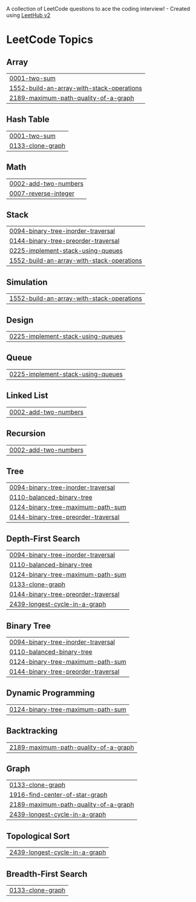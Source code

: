 A collection of LeetCode questions to ace the coding interview! - Created using [LeetHub v2](https://github.com/arunbhardwaj/LeetHub-2.0)
<!---LeetCode Topics Start-->
# LeetCode Topics
## Array
|  |
| ------- |
| [0001-two-sum](https://github.com/whalesesy/leet-code-tasks/tree/master/0001-two-sum) |
| [1552-build-an-array-with-stack-operations](https://github.com/whalesesy/leet-code-tasks/tree/master/1552-build-an-array-with-stack-operations) |
| [2189-maximum-path-quality-of-a-graph](https://github.com/whalesesy/leet-code-tasks/tree/master/2189-maximum-path-quality-of-a-graph) |
## Hash Table
|  |
| ------- |
| [0001-two-sum](https://github.com/whalesesy/leet-code-tasks/tree/master/0001-two-sum) |
| [0133-clone-graph](https://github.com/whalesesy/leet-code-tasks/tree/master/0133-clone-graph) |
## Math
|  |
| ------- |
| [0002-add-two-numbers](https://github.com/whalesesy/leet-code-tasks/tree/master/0002-add-two-numbers) |
| [0007-reverse-integer](https://github.com/whalesesy/leet-code-tasks/tree/master/0007-reverse-integer) |
## Stack
|  |
| ------- |
| [0094-binary-tree-inorder-traversal](https://github.com/whalesesy/leet-code-tasks/tree/master/0094-binary-tree-inorder-traversal) |
| [0144-binary-tree-preorder-traversal](https://github.com/whalesesy/leet-code-tasks/tree/master/0144-binary-tree-preorder-traversal) |
| [0225-implement-stack-using-queues](https://github.com/whalesesy/leet-code-tasks/tree/master/0225-implement-stack-using-queues) |
| [1552-build-an-array-with-stack-operations](https://github.com/whalesesy/leet-code-tasks/tree/master/1552-build-an-array-with-stack-operations) |
## Simulation
|  |
| ------- |
| [1552-build-an-array-with-stack-operations](https://github.com/whalesesy/leet-code-tasks/tree/master/1552-build-an-array-with-stack-operations) |
## Design
|  |
| ------- |
| [0225-implement-stack-using-queues](https://github.com/whalesesy/leet-code-tasks/tree/master/0225-implement-stack-using-queues) |
## Queue
|  |
| ------- |
| [0225-implement-stack-using-queues](https://github.com/whalesesy/leet-code-tasks/tree/master/0225-implement-stack-using-queues) |
## Linked List
|  |
| ------- |
| [0002-add-two-numbers](https://github.com/whalesesy/leet-code-tasks/tree/master/0002-add-two-numbers) |
## Recursion
|  |
| ------- |
| [0002-add-two-numbers](https://github.com/whalesesy/leet-code-tasks/tree/master/0002-add-two-numbers) |
## Tree
|  |
| ------- |
| [0094-binary-tree-inorder-traversal](https://github.com/whalesesy/leet-code-tasks/tree/master/0094-binary-tree-inorder-traversal) |
| [0110-balanced-binary-tree](https://github.com/whalesesy/leet-code-tasks/tree/master/0110-balanced-binary-tree) |
| [0124-binary-tree-maximum-path-sum](https://github.com/whalesesy/leet-code-tasks/tree/master/0124-binary-tree-maximum-path-sum) |
| [0144-binary-tree-preorder-traversal](https://github.com/whalesesy/leet-code-tasks/tree/master/0144-binary-tree-preorder-traversal) |
## Depth-First Search
|  |
| ------- |
| [0094-binary-tree-inorder-traversal](https://github.com/whalesesy/leet-code-tasks/tree/master/0094-binary-tree-inorder-traversal) |
| [0110-balanced-binary-tree](https://github.com/whalesesy/leet-code-tasks/tree/master/0110-balanced-binary-tree) |
| [0124-binary-tree-maximum-path-sum](https://github.com/whalesesy/leet-code-tasks/tree/master/0124-binary-tree-maximum-path-sum) |
| [0133-clone-graph](https://github.com/whalesesy/leet-code-tasks/tree/master/0133-clone-graph) |
| [0144-binary-tree-preorder-traversal](https://github.com/whalesesy/leet-code-tasks/tree/master/0144-binary-tree-preorder-traversal) |
| [2439-longest-cycle-in-a-graph](https://github.com/whalesesy/leet-code-tasks/tree/master/2439-longest-cycle-in-a-graph) |
## Binary Tree
|  |
| ------- |
| [0094-binary-tree-inorder-traversal](https://github.com/whalesesy/leet-code-tasks/tree/master/0094-binary-tree-inorder-traversal) |
| [0110-balanced-binary-tree](https://github.com/whalesesy/leet-code-tasks/tree/master/0110-balanced-binary-tree) |
| [0124-binary-tree-maximum-path-sum](https://github.com/whalesesy/leet-code-tasks/tree/master/0124-binary-tree-maximum-path-sum) |
| [0144-binary-tree-preorder-traversal](https://github.com/whalesesy/leet-code-tasks/tree/master/0144-binary-tree-preorder-traversal) |
## Dynamic Programming
|  |
| ------- |
| [0124-binary-tree-maximum-path-sum](https://github.com/whalesesy/leet-code-tasks/tree/master/0124-binary-tree-maximum-path-sum) |
## Backtracking
|  |
| ------- |
| [2189-maximum-path-quality-of-a-graph](https://github.com/whalesesy/leet-code-tasks/tree/master/2189-maximum-path-quality-of-a-graph) |
## Graph
|  |
| ------- |
| [0133-clone-graph](https://github.com/whalesesy/leet-code-tasks/tree/master/0133-clone-graph) |
| [1916-find-center-of-star-graph](https://github.com/whalesesy/leet-code-tasks/tree/master/1916-find-center-of-star-graph) |
| [2189-maximum-path-quality-of-a-graph](https://github.com/whalesesy/leet-code-tasks/tree/master/2189-maximum-path-quality-of-a-graph) |
| [2439-longest-cycle-in-a-graph](https://github.com/whalesesy/leet-code-tasks/tree/master/2439-longest-cycle-in-a-graph) |
## Topological Sort
|  |
| ------- |
| [2439-longest-cycle-in-a-graph](https://github.com/whalesesy/leet-code-tasks/tree/master/2439-longest-cycle-in-a-graph) |
## Breadth-First Search
|  |
| ------- |
| [0133-clone-graph](https://github.com/whalesesy/leet-code-tasks/tree/master/0133-clone-graph) |
<!---LeetCode Topics End-->